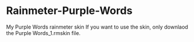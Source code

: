 # Rainmeter-Purple-Words
My Purple Words rainmeter skin
If you want to use the skin, only downlaod the Purple Words_1.rmskin file.
